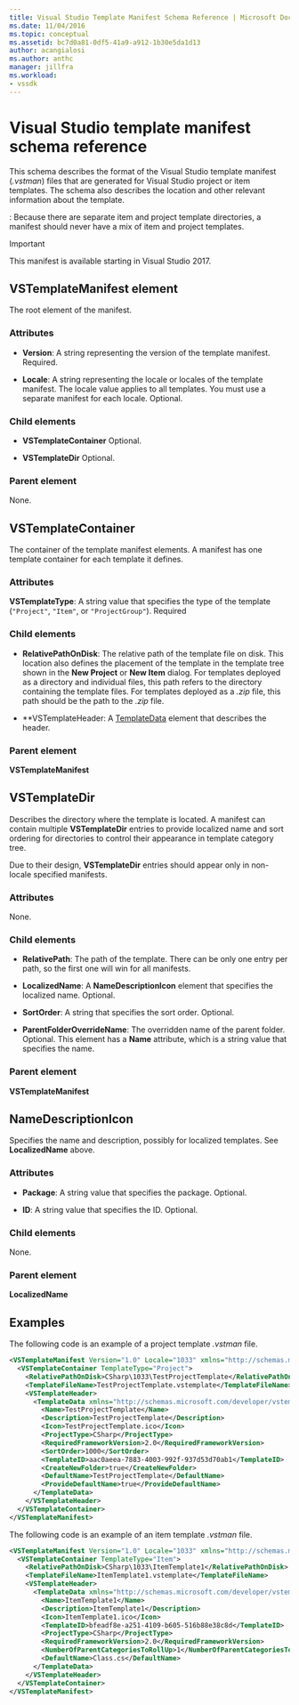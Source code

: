 ```yaml
---
title: Visual Studio Template Manifest Schema Reference | Microsoft Docs
ms.date: 11/04/2016
ms.topic: conceptual
ms.assetid: bc7d0a81-0df5-41a9-a912-1b30e5da1d13
author: acangialosi
ms.author: anthc
manager: jillfra
ms.workload:
- vssdk
---
```

# Visual Studio template manifest schema reference
This schema describes the format of the Visual Studio template manifest (*.vstman*) files that are generated for Visual Studio project or item templates. The schema also describes the location and other relevant information about the template.

 : Because there are separate item and project template directories, a manifest should never have a mix of item and project templates.

> [!IMPORTANT]
> This manifest is available starting in Visual Studio 2017.

## VSTemplateManifest element
 The root element of the manifest.

### Attributes

- **Version**: A string representing the version of the template manifest. Required.

- **Locale**: A string representing the locale or locales of the template manifest. The locale value applies to all templates. You  must use a separate manifest for each locale. Optional.

### Child elements

- **VSTemplateContainer** Optional.

- **VSTemplateDir** Optional.

### Parent element
 None.

## VSTemplateContainer
 The container of the template manifest elements. A manifest has one template container for each template it defines.

### Attributes
 **VSTemplateType**: A string value that specifies the type of the template (`"Project"`, `"Item"`, or `"ProjectGroup"`). Required

### Child elements

- **RelativePathOnDisk**:  The relative path of the template file on disk. This location also defines the placement of the template in the template tree shown in the **New Project** or **New Item** dialog. For templates deployed as a directory and individual files, this path refers to the directory containing the template files. For templates deployed as a *.zip* file, this path should be the path to the *.zip* file.

- **VSTemplateHeader: A [TemplateData](../extensibility/templatedata-element-visual-studio-templates.md) element that describes the header.

### Parent element
 **VSTemplateManifest**

## VSTemplateDir
 Describes the directory where the template is located. A manifest can contain multiple **VSTemplateDir** entries to provide localized name and sort ordering for directories to control their appearance in template category tree.

 Due to their design, **VSTemplateDir** entries should  appear only in non-locale specified manifests.

### Attributes
 None.

### Child elements

- **RelativePath**: The path of the template. There can  be only one entry per path, so the first one will win for all manifests.

- **LocalizedName**: A **NameDescriptionIcon** element that specifies the localized name. Optional.

- **SortOrder**: A string that specifies the sort order. Optional.

- **ParentFolderOverrideName**: The overridden name of the parent folder. Optional. This element has a **Name** attribute, which is a string value that specifies the name.

### Parent element
 **VSTemplateManifest**

## NameDescriptionIcon
 Specifies the name and description, possibly for localized templates. See **LocalizedName** above.

### Attributes

- **Package**: A string value that specifies the package. Optional.

- **ID**: A string value that specifies the ID. Optional.

### Child elements
 None.

### Parent element
 **LocalizedName**

## Examples
 The following code is an example of a project template *.vstman* file.

```xml
<VSTemplateManifest Version="1.0" Locale="1033" xmlns="http://schemas.microsoft.com/developer/vstemplatemanifest/2015">
  <VSTemplateContainer TemplateType="Project">
    <RelativePathOnDisk>CSharp\1033\TestProjectTemplate</RelativePathOnDisk>
    <TemplateFileName>TestProjectTemplate.vstemplate</TemplateFileName>
    <VSTemplateHeader>
      <TemplateData xmlns="http://schemas.microsoft.com/developer/vstemplate/2005">
        <Name>TestProjectTemplate</Name>
        <Description>TestProjectTemplate</Description>
        <Icon>TestProjectTemplate.ico</Icon>
        <ProjectType>CSharp</ProjectType>
        <RequiredFrameworkVersion>2.0</RequiredFrameworkVersion>
        <SortOrder>1000</SortOrder>
        <TemplateID>aac0aeea-7883-4003-992f-937d53d70ab1</TemplateID>
        <CreateNewFolder>true</CreateNewFolder>
        <DefaultName>TestProjectTemplate</DefaultName>
        <ProvideDefaultName>true</ProvideDefaultName>
      </TemplateData>
    </VSTemplateHeader>
  </VSTemplateContainer>
</VSTemplateManifest>

```

 The following code is an example of an item template *.vstman* file.

```xml
<VSTemplateManifest Version="1.0" Locale="1033" xmlns="http://schemas.microsoft.com/developer/vstemplatemanifest/2015">
  <VSTemplateContainer TemplateType="Item">
    <RelativePathOnDisk>CSharp\1033\ItemTemplate1</RelativePathOnDisk>
    <TemplateFileName>ItemTemplate1.vstemplate</TemplateFileName>
    <VSTemplateHeader>
      <TemplateData xmlns="http://schemas.microsoft.com/developer/vstemplate/2005">
        <Name>ItemTemplate1</Name>
        <Description>ItemTemplate1</Description>
        <Icon>ItemTemplate1.ico</Icon>
        <TemplateID>bfeadf8e-a251-4109-b605-516b88e38c8d</TemplateID>
        <ProjectType>CSharp</ProjectType>
        <RequiredFrameworkVersion>2.0</RequiredFrameworkVersion>
        <NumberOfParentCategoriesToRollUp>1</NumberOfParentCategoriesToRollUp>
        <DefaultName>Class.cs</DefaultName>
      </TemplateData>
    </VSTemplateHeader>
  </VSTemplateContainer>
</VSTemplateManifest>

```
